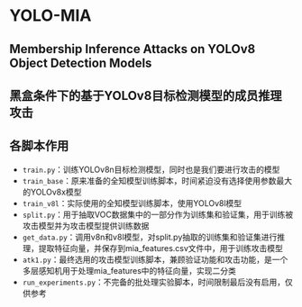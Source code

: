 # YOLO-MIA
## Membership Inference Attacks on YOLOv8 Object Detection Models
## 黑盒条件下的基于YOLOv8目标检测模型的成员推理攻击

## 各脚本作用
- `train.py`：训练YOLOv8n目标检测模型，同时也是我们要进行攻击的模型
- `train_base`：原来准备的全知模型训练脚本，时间紧迫没有选择使用参数最大的YOLOv8x模型
- `train_v8l`：实际使用的全知模型训练脚本，使用YOLOv8l模型
- `split.py`：用于抽取VOC数据集中的一部分作为训练集和验证集，用于训练被攻击模型并为攻击模型提供训练数据
- `get_data.py`：调用v8n和v8l模型，对split.py抽取的训练集和验证集进行推理，提取特征向量，并保存到mia_features.csv文件中，用于训练攻击模型
- `atk1.py`：最终选用的攻击模型训练脚本，兼顾验证功能和攻击功能，是一个多层感知机用于处理mia_features中的特征向量，实现二分类
- `run_experiments.py`：不完备的批处理实验脚本，时间限制最后没有启用，仅供参考
